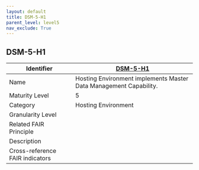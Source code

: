 ```yaml
---
layout: default
title: DSM-5-H1
parent_level: level5
nav_exclude: True
---
```


## DSM-5-H1

| Identifier | [DSM-5-H1](https://github.com/FAIRplus/Data-Maturity/blob/master/docs/_indicators/DSM-5-H1.md) |
| --------- | -----------|
| Name | Hosting Environment implements Master Data Management Capability. |
| Maturity Level | 5 |
| Category | Hosting Environment |
| Granularity Level |  |
| Related FAIR Principle |  |
| Description |  |
| Cross-reference FAIR indicators |  |
